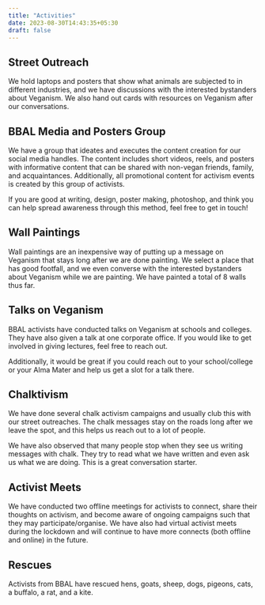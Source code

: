 ```yaml
---
title: "Activities"
date: 2023-08-30T14:43:35+05:30
draft: false
---
```


## Street Outreach

We hold laptops and posters that show what animals are subjected to in different industries, and we have discussions with the interested bystanders about Veganism.  We also hand out cards with resources on Veganism after our conversations.

## BBAL Media and Posters Group

We have a group that ideates and executes the content creation for our social media handles.  The content includes short videos, reels, and posters with informative content that can be shared with non-vegan friends, family, and acquaintances.  Additionally, all promotional content for activism events is created by this group of activists.

If you are good at writing, design, poster making, photoshop, and think you can help spread awareness through this method, feel free to get in touch!

## Wall Paintings

Wall paintings are an inexpensive way of putting up a message on Veganism that stays long after we are done painting.  We select a place that has good footfall, and we even converse with the interested bystanders about Veganism while we are painting.  We have painted a total of 8 walls thus far.

## Talks on Veganism

BBAL activists have conducted talks on Veganism at schools and colleges.  They have also given a talk at one corporate office.  If you would like to get involved in giving lectures, feel free to reach out.

Additionally, it would be great if you could reach out to your school/college or your Alma Mater and help us get a slot for a talk there.

## Chalktivism

We have done several chalk activism campaigns and usually club this with our street outreaches.  The chalk messages stay on the roads long after we leave the spot, and this helps us reach out to a lot of people.

We have also observed that many people stop when they see us writing messages with chalk.  They try to read what we have written and even ask us what we are doing.  This is a great conversation starter.

## Activist Meets

We have conducted two offline meetings for activists to connect, share their thoughts on activism, and become aware of ongoing campaigns such that they may participate/organise.  We have also had virtual activist meets during the lockdown and will continue to have more connects (both offline and online) in the future.

## Rescues

Activists from BBAL have rescued hens, goats, sheep, dogs, pigeons, cats, a buffalo, a rat, and a kite.
